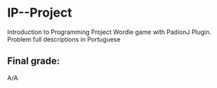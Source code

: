 # IP--Project
Introduction to Programming Project
Wordle game with PadionJ Plugin.
Problem full descriptions in Portuguese

## Final grade:
A/A

